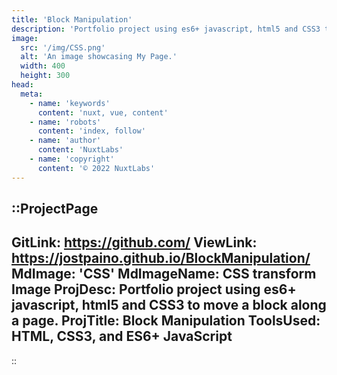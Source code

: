 ```yaml
---
title: 'Block Manipulation'
description: 'Portfolio project using es6+ javascript, html5 and CSS3 to move a block along a page.'
image:
  src: '/img/CSS.png'
  alt: 'An image showcasing My Page.'
  width: 400
  height: 300
head:
  meta:
    - name: 'keywords'
      content: 'nuxt, vue, content'
    - name: 'robots'
      content: 'index, follow'
    - name: 'author'
      content: 'NuxtLabs'
    - name: 'copyright'
      content: '© 2022 NuxtLabs'
---
```


::ProjectPage
---
GitLink: https://github.com/
ViewLink: https://jostpaino.github.io/BlockManipulation/
MdImage: 'CSS'
MdImageName: CSS transform Image
ProjDesc: Portfolio project using es6+ javascript, html5 and CSS3 to move a block along a page.
ProjTitle: Block Manipulation
ToolsUsed: HTML, CSS3, and ES6+ JavaScript
---

::
